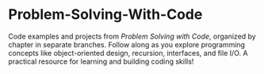 # Problem-Solving-With-Code
Code examples and projects from *Problem Solving with Code*, organized by chapter in separate branches. Follow along as you explore programming concepts like object-oriented design, recursion, interfaces, and file I/O. A practical resource for learning and building coding skills!
